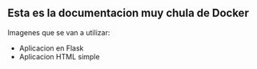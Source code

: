 ## Esta es la documentacion muy chula de Docker

Imagenes que se van a utilizar:

* Aplicacion en Flask
* Aplicacion HTML simple